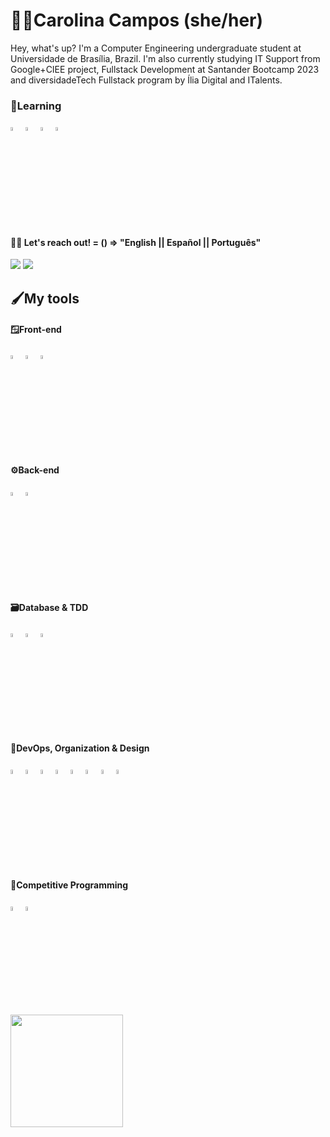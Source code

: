 # 👩‍💻Carolina Campos (she/her)
Hey, what's up? I'm a Computer Engineering undergraduate student at Universidade de Brasília, Brazil. 
I'm also currently studying IT Support from Google+CIEE project, Fullstack Development at Santander Bootcamp 2023 and diversidadeTech Fullstack program by Ília Digital and ITalents.

### 📖Learning
<div>
  <img width="4%" src="https://cdn.jsdelivr.net/gh/devicons/devicon/icons/angularjs/angularjs-plain.svg" />
  <img width="4%" src="https://cdn.jsdelivr.net/gh/devicons/devicon/icons/react/react-original.svg" />
  <img width="4%" src="https://cdn.jsdelivr.net/gh/devicons/devicon/icons/java/java-original.svg" />
  <img width="4%" src="https://cdn.jsdelivr.net/gh/devicons/devicon/icons/rails/rails-plain.svg" />
</div>

#### 🤝😁 Let's reach out! = () => "English || Español || Português"
<div>
<a href = "mailto: carolina.fdcampos@gmail.com"><img loading="lazy" src="https://img.shields.io/badge/Gmail-D14836?style=for-the-badge&logo=gmail&logoColor=white" target="_blank"></a>
<a href="www.linkedin.com/in/carolina-campos-227080264" target="_blank"><img loading="lazy" src="https://img.shields.io/badge/-LinkedIn-%230077B5?style=for-the-badge&logo=linkedin&logoColor=white" target="_blank"></a>   
</div>

## 🖌️My tools

#### 🪟Front-end
<div>
  <img width="4%" src="https://cdn.jsdelivr.net/gh/devicons/devicon/icons/javascript/javascript-plain.svg"/>
  <img width="4%" src="https://cdn.jsdelivr.net/gh/devicons/devicon/icons/html5/html5-plain.svg" />
  <img width="4%" src="https://cdn.jsdelivr.net/gh/devicons/devicon/icons/css3/css3-plain.svg" />
</div>

#### ⚙️Back-end
<div>
  <img width="4%" src="https://cdn.jsdelivr.net/gh/devicons/devicon/icons/nodejs/nodejs-original.svg"/>
  <img width="4%" src="https://cdn.jsdelivr.net/gh/devicons/devicon/icons/fastapi/fastapi-original.svg" />
</div>

#### 🗃️Database & TDD
<div>
  <img width="4%" src="https://cdn.jsdelivr.net/gh/devicons/devicon/icons/mysql/mysql-original.svg"/>
  <img width="4%" src="https://cdn.jsdelivr.net/gh/devicons/devicon/icons/firebase/firebase-plain.svg" />
  <img width="4%" src="https://cdn.jsdelivr.net/gh/devicons/devicon/icons/pytest/pytest-original.svg" />
</div>

#### 🧮DevOps, Organization & Design
<div>
  <img width="4%" src="https://cdn.jsdelivr.net/gh/devicons/devicon/icons/git/git-original.svg" />
  <img width="4%" src="https://cdn.jsdelivr.net/gh/devicons/devicon/icons/github/github-original.svg" />
  <img width="4%" src="https://cdn.jsdelivr.net/gh/devicons/devicon/icons/docker/docker-original-wordmark.svg" />
  <img width="4%" src="https://cdn.jsdelivr.net/gh/devicons/devicon/icons/vscode/vscode-original.svg" />
  <img width="4%" src="https://cdn.jsdelivr.net/gh/devicons/devicon/icons/trello/trello-plain.svg" />
  <img width="4%" src="https://cdn.jsdelivr.net/gh/devicons/devicon/icons/photoshop/photoshop-plain.svg" />
  <img width="4%" src="https://cdn.jsdelivr.net/gh/devicons/devicon/icons/illustrator/illustrator-plain.svg" />
  <img width="4%" src="https://cdn.jsdelivr.net/gh/devicons/devicon/icons/canva/canva-original.svg" />
</div>

#### 🎈Competitive Programming
<div>
  <img width="4%" src="https://cdn.jsdelivr.net/gh/devicons/devicon/icons/python/python-plain.svg" />
  <img width="4%" src="https://cdn.jsdelivr.net/gh/devicons/devicon/icons/cplusplus/cplusplus-plain.svg" />
</div>

<br>

<div>
<a href="https://github.com/carollingian">
<img loading="lazy" height="180em" src="https://github-readme-stats.vercel.app/api/top-langs/?username=carollingian&layout=compact&langs_count=7&theme=dracula"/>
</div>
<!--
**carollingian/carollingian** is a ✨ _special_ ✨ repository because its `README.md` (this file) appears on your GitHub profile.

Here are some ideas to get you started:

- 🔭 I’m currently working on ...
- 🌱 I’m currently learning ...
- 👯 I’m looking to collaborate on ...
- 🤔 I’m looking for help with ...
- 💬 Ask me about ...
- 📫 How to reach me: ...
- 😄 Pronouns: ...
- ⚡ Fun fact: ...
-->
